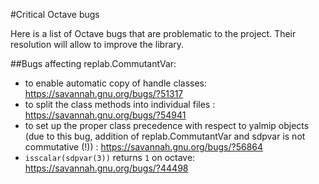 #Critical Octave bugs

Here is a list of Octave bugs that are problematic to the project. Their resolution will allow to improve the library.

##Bugs affecting replab.CommutantVar:

- to enable automatic copy of handle classes: https://savannah.gnu.org/bugs/?51317
- to split the class methods into individual files : https://savannah.gnu.org/bugs/?54941
- to set up the proper class precedence with respect to yalmip objects (due to this bug, addition of replab.CommutantVar and sdpvar is not commutative (!)) : https://savannah.gnu.org/bugs/?56864
- `isscalar(sdpvar(3))` returns `1` on octave: https://savannah.gnu.org/bugs/?44498